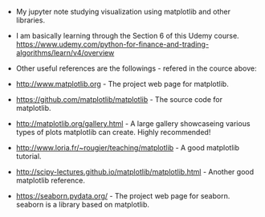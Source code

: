 * My jupyter note studying visualization using matplotlib and other libraries.
* I am basically learning through the Section 6 of this Udemy course. https://www.udemy.com/python-for-finance-and-trading-algorithms/learn/v4/overview
* Other useful references are the followings - refered in the cource above:

* http://www.matplotlib.org - The project web page for matplotlib.
* https://github.com/matplotlib/matplotlib - The source code for matplotlib.
* http://matplotlib.org/gallery.html - A large gallery showcaseing various types of plots matplotlib can create. Highly recommended! 
* http://www.loria.fr/~rougier/teaching/matplotlib - A good matplotlib tutorial.
* http://scipy-lectures.github.io/matplotlib/matplotlib.html - Another good matplotlib reference.
* https://seaborn.pydata.org/ - The project web page for seaborn. seaborn is a library based on matplotlib. 
